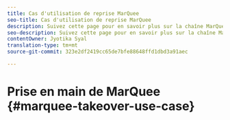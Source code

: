 ```yaml
---
title: Cas d'utilisation de reprise MarQuee
seo-title: Cas d'utilisation de reprise MarQuee
description: Suivez cette page pour en savoir plus sur la chaîne MarQuee Takeover.
seo-description: Suivez cette page pour en savoir plus sur la chaîne MarQuee Takeover.
contentOwner: Jyotika Syal
translation-type: tm+mt
source-git-commit: 323e2df2419cc65de7bfe88648ffd1dbd3a91aec

---
```



# Prise en main de MarQuee {#marquee-takeover-use-case}
